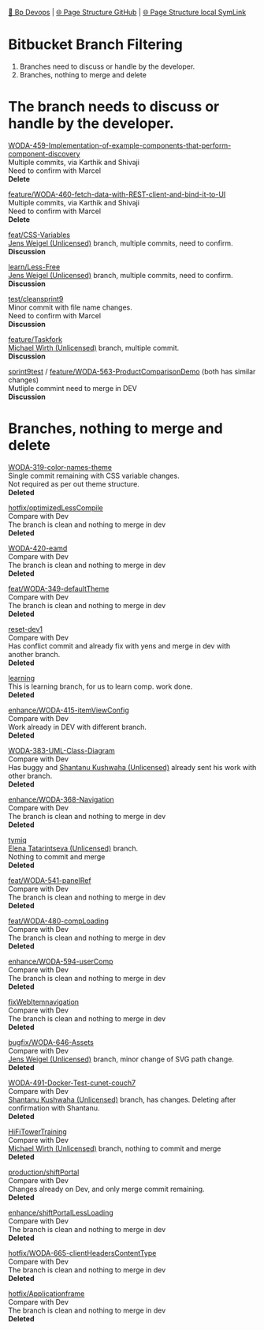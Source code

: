 [📁 Bp Devops](../bp-devops.md) | [🌐 Page Structure GitHub](/2cu.atlassian.net/wiki/spaces/CCU/pages/300000051/bitbucket-branch-filtering.md) | [🌐 Page Structure local SymLink](./bitbucket-branch-filtering.page.md)

# Bitbucket Branch Filtering

1. Branches need to discuss or handle by the developer.
2. Branches, nothing to merge and delete

# The branch needs to discuss or handle by the developer.

[WODA-459-Implementation-of-example-components-that-perform-component-discovery](https://bitbucket.org/donges/eamd.ucp/branch/WODA-459-Implementation-of-example-components-that-perform-component-discovery)  
Multiple commits, via Karthik and Shivaji  
Need to confirm with Marcel  
**Delete**

[feature/WODA-460-fetch-data-with-REST-client-and-bind-it-to-UI](https://bitbucket.org/donges/eamd.ucp/branch/feature/WODA-460-fetch-data-with-REST-client-and-bind-it-to-UI)  
Multiple commits, via Karthik and Shivaji  
Need to confirm with Marcel  
**Delete**

[feat/CSS-Variables](https://bitbucket.org/donges/eamd.ucp/branch/feat/CSS-Variables)  
[Jens Weigel (Unlicensed)](https://2cu.atlassian.net/wiki/people/5cc2c4e4c07bd90e5ec1423b?ref=confluence) branch, multiple commits, need to confirm.  
**Discussion**

[learn/Less-Free](https://bitbucket.org/donges/eamd.ucp/branch/learn/Less-Free)  
[Jens Weigel (Unlicensed)](https://2cu.atlassian.net/wiki/people/5cc2c4e4c07bd90e5ec1423b?ref=confluence) branch, multiple commits, need to confirm.  
**Discussion**

[test/cleansprint9](https://bitbucket.org/donges/eamd.ucp/branch/test/cleansprint9)  
Minor commit with file name changes.  
Need to confirm with Marcel  
**Discussion**

[feature/Taskfork](https://bitbucket.org/donges/eamd.ucp/branch/feature/Taskfork)  
[Michael Wirth (Unlicensed)](https://2cu.atlassian.net/wiki/people/5ed0c5880e595d0c344c2b53?ref=confluence) branch, multiple commit.  
**Discussion**  
  
[sprint9test](https://bitbucket.org/donges/eamd.ucp/branch/sprint9test) / [feature/WODA-563-ProductComparisonDemo](https://bitbucket.org/donges/eamd.ucp/branch/feature/WODA-563-ProductComparisonDemo) (both has similar changes)  
Mutliple commint need to merge in DEV  
**Discussion**

# Branches, nothing to merge and delete

[WODA-319-color-names-theme](https://bitbucket.org/donges/eamd.ucp/branch/WODA-319-color-names-theme)  
Single commit remaining with CSS variable changes.  
Not required as per out theme structure.  
**Deleted**

[hotfix/optimizedLessCompile](https://bitbucket.org/donges/eamd.ucp/branch/hotfix/optimizedLessCompile)  
Compare with Dev  
The branch is clean and nothing to merge in dev  
**Deleted**

[WODA-420-eamd](https://bitbucket.org/donges/eamd.ucp/branch/WODA-420-eamd)  
Compare with Dev  
The branch is clean and nothing to merge in dev  
**Deleted**

[feat/WODA-349-defaultTheme](https://bitbucket.org/donges/eamd.ucp/branch/feat/WODA-349-defaultTheme)  
Compare with Dev  
The branch is clean and nothing to merge in dev  
**Deleted**

[reset-dev1](https://bitbucket.org/donges/eamd.ucp/branch/reset-dev1)  
Compare with Dev  
Has conflict commit and already fix with yens and merge in dev with another branch.  
**Deleted**

[learning](https://bitbucket.org/donges/eamd.ucp/branch/learning)  
This is learning branch, for us to learn comp. work done.  
**Deleted**

[enhance/WODA-415-itemViewConfig](https://bitbucket.org/donges/eamd.ucp/branch/enhance/WODA-415-itemViewConfig)  
Compare with Dev  
Work already in DEV with different branch.  
**Deleted**

[WODA-383-UML-Class-Diagram](https://bitbucket.org/donges/eamd.ucp/branch/WODA-383-UML-Class-Diagram)  
Compare with Dev  
Has buggy and [Shantanu Kushwaha (Unlicensed)](https://2cu.atlassian.net/wiki/people/5d8def929f69410dca90c037?ref=confluence) already sent his work with other branch.  
**Deleted**

[enhance/WODA-368-Navigation](https://bitbucket.org/donges/eamd.ucp/branch/enhance/WODA-368-Navigation)  
Compare with Dev  
The branch is clean and nothing to merge in dev  
**Deleted**

[tymiq](https://bitbucket.org/donges/eamd.ucp/branch/tymiq)  
[Elena Tatarintseva (Unlicensed)](https://2cu.atlassian.net/wiki/people/5cab6fc261c2276e1bd53a5f?ref=confluence) branch.  
Nothing to commit and merge  
**Deleted**

[feat/WODA-541-panelRef](https://bitbucket.org/donges/eamd.ucp/branch/feat/WODA-541-panelRef)  
Compare with Dev  
The branch is clean and nothing to merge in dev  
**Deleted**

[feat/WODA-480-compLoading](https://bitbucket.org/donges/eamd.ucp/branch/feat/WODA-480-compLoading)  
Compare with Dev  
The branch is clean and nothing to merge in dev  
**Deleted**

[enhance/WODA-594-userComp](https://bitbucket.org/donges/eamd.ucp/branch/enhance/WODA-594-userComp)  
Compare with Dev  
The branch is clean and nothing to merge in dev  
**Deleted**

[fixWebItemnavigation](https://bitbucket.org/donges/eamd.ucp/branch/fixWebItemnavigation)  
Compare with Dev  
The branch is clean and nothing to merge in dev  
**Deleted**

[bugfix/WODA-646-Assets](https://bitbucket.org/donges/eamd.ucp/branch/bugfix/WODA-646-Assets)  
Compare with Dev  
[Jens Weigel (Unlicensed)](https://2cu.atlassian.net/wiki/people/5cc2c4e4c07bd90e5ec1423b?ref=confluence) branch, minor change of SVG path change.  
**Deleted**

[WODA-491-Docker-Test-cunet-couch7](https://bitbucket.org/donges/eamd.ucp/branch/WODA-491-Docker-Test-cunet-couch7)  
Compare with Dev  
[Shantanu Kushwaha (Unlicensed)](https://2cu.atlassian.net/wiki/people/5d8def929f69410dca90c037?ref=confluence) branch, has changes. Deleting after confirmation with Shantanu.  
**Deleted**  
  
[HiFiTowerTraining](https://bitbucket.org/donges/eamd.ucp/branch/HiFiTowerTraining)  
Compare with Dev  
[Michael Wirth (Unlicensed)](https://2cu.atlassian.net/wiki/people/5ed0c5880e595d0c344c2b53?ref=confluence) branch, nothing to commit and merge  
**Deleted**

[production/shiftPortal](https://bitbucket.org/donges/eamd.ucp/branch/production/shiftPortal)  
Compare with Dev  
Changes already on Dev, and only merge commit remaining.  
**Deleted**

[enhance/shiftPortalLessLoading](https://bitbucket.org/donges/eamd.ucp/branch/enhance/shiftPortalLessLoading)  
Compare with Dev  
The branch is clean and nothing to merge in dev  
**Deleted**

[hotfix/WODA-665-clientHeadersContentType](https://bitbucket.org/donges/eamd.ucp/branch/hotfix/WODA-665-clientHeadersContentType)  
Compare with Dev  
The branch is clean and nothing to merge in dev  
**Deleted**

[hotfix/Applicationframe](https://bitbucket.org/donges/eamd.ucp/branch/hotfix/Applicationframe)  
Compare with Dev  
The branch is clean and nothing to merge in dev  
**Deleted**
